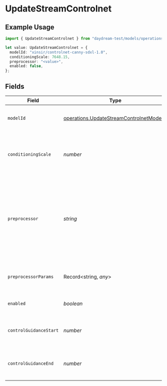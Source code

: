# UpdateStreamControlnet

## Example Usage

```typescript
import { UpdateStreamControlnet } from "daydream-test/models/operations";

let value: UpdateStreamControlnet = {
  modelId: "xinsir/controlnet-canny-sdxl-1.0",
  conditioningScale: 7648.15,
  preprocessor: "<value>",
  enabled: false,
};
```

## Fields

| Field                                                                                                                                                                                                                                                                                                   | Type                                                                                                                                                                                                                                                                                                    | Required                                                                                                                                                                                                                                                                                                | Description                                                                                                                                                                                                                                                                                             |
| ------------------------------------------------------------------------------------------------------------------------------------------------------------------------------------------------------------------------------------------------------------------------------------------------------- | ------------------------------------------------------------------------------------------------------------------------------------------------------------------------------------------------------------------------------------------------------------------------------------------------------- | ------------------------------------------------------------------------------------------------------------------------------------------------------------------------------------------------------------------------------------------------------------------------------------------------------- | ------------------------------------------------------------------------------------------------------------------------------------------------------------------------------------------------------------------------------------------------------------------------------------------------------- |
| `modelId`                                                                                                                                                                                                                                                                                               | [operations.UpdateStreamControlnetModelId](../../models/operations/updatestreamcontrolnetmodelid.md)                                                                                                                                                                                                    | :heavy_check_mark:                                                                                                                                                                                                                                                                                      | ⚠️ NOTE: ControlNet model_ids must be unique. Additionally, they must be compatible with the selected base model.                                                                                                                                                                                       |
| `conditioningScale`                                                                                                                                                                                                                                                                                     | *number*                                                                                                                                                                                                                                                                                                | :heavy_check_mark:                                                                                                                                                                                                                                                                                      | Strength of the ControlNet's influence on generation. Higher values make the model follow the control signal more strictly. Typical range 0.0-1.0, where 0.0 disables the control and 1.0 applies full control. Default: 1.0                                                                            |
| `preprocessor`                                                                                                                                                                                                                                                                                          | *string*                                                                                                                                                                                                                                                                                                | :heavy_check_mark:                                                                                                                                                                                                                                                                                      | Preprocessor to apply to input frames before feeding to the ControlNet. Common options include 'pose_tensorrt', 'soft_edge', 'canny', 'depth_tensorrt', 'passthrough'. If None, no preprocessing is applied.<br/><br/>⚠️ NOTE: ControlNet preprocessor must be in the available list (AVAILABLE_PREPROCESSORS). |
| `preprocessorParams`                                                                                                                                                                                                                                                                                    | Record<string, *any*>                                                                                                                                                                                                                                                                                   | :heavy_minus_sign:                                                                                                                                                                                                                                                                                      | Additional parameters for the preprocessor. For example, canny edge detection uses 'low_threshold' and 'high_threshold' values.                                                                                                                                                                         |
| `enabled`                                                                                                                                                                                                                                                                                               | *boolean*                                                                                                                                                                                                                                                                                               | :heavy_check_mark:                                                                                                                                                                                                                                                                                      | Whether this ControlNet is active. Disabled ControlNets are not loaded. Default: true                                                                                                                                                                                                                   |
| `controlGuidanceStart`                                                                                                                                                                                                                                                                                  | *number*                                                                                                                                                                                                                                                                                                | :heavy_minus_sign:                                                                                                                                                                                                                                                                                      | Fraction of the denoising process (0.0-1.0) when ControlNet guidance begins. 0.0 means guidance starts from the beginning.                                                                                                                                                                              |
| `controlGuidanceEnd`                                                                                                                                                                                                                                                                                    | *number*                                                                                                                                                                                                                                                                                                | :heavy_minus_sign:                                                                                                                                                                                                                                                                                      | Fraction of the denoising process (0.0-1.0) when ControlNet guidance ends. 1.0 means guidance continues until the end.                                                                                                                                                                                  |